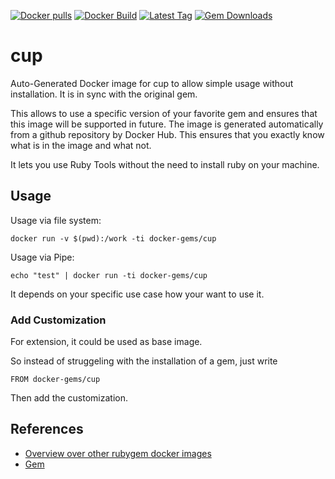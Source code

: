 [![Docker pulls](https://img.shields.io/docker/pulls/rubygem/cup.svg)](https://hub.docker.com/r/rubygem/cup/)
[![Docker Build](https://img.shields.io/docker/automated/rubygem/cup.svg)](https://hub.docker.com/r/rubygem/cup/)
[![Latest Tag](https://img.shields.io/github/tag/docker-rubygem/cup.svg)](https://hub.docker.com/r/rubygem/cup/)
[![Gem Downloads](https://img.shields.io/gem/dt/cup.svg)](https://rubygems.org/gems/cup/)
# cup

Auto-Generated Docker image for cup to allow simple usage without installation.
It is in sync with the original gem.

This allows to use a specific version of your favorite gem and ensures that this image will be supported in future.
The image is generated automatically from a github repository by Docker Hub.
This ensures that you exactly know what is in the image and what not.

It lets you use Ruby Tools without the need to install ruby on your machine.

## Usage

Usage via file system:

`docker run -v $(pwd):/work -ti docker-gems/cup`

Usage via Pipe:

`echo "test" | docker run -ti docker-gems/cup`

It depends on your specific use case how your want to use it.

### Add Customization

For extension, it could be used as base image.

So instead of struggeling with the installation of a gem, just write

`FROM docker-gems/cup`

Then add the customization.

## References

 - [Overview over other rubygem docker images](https://github.com/thinkbot/docker-rubygem)
 - [Gem](https://rubygems.org/gems/cup/)
